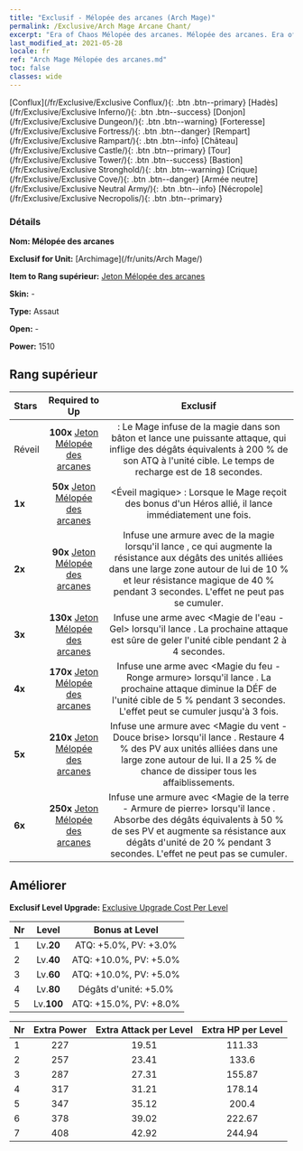 ```yaml
---
title: "Exclusif - Mélopée des arcanes (Arch Mage)"
permalink: /Exclusive/Arch Mage Arcane Chant/
excerpt: "Era of Chaos Mélopée des arcanes. Mélopée des arcanes. Era of Chaos Exclusif Mélopée des arcanes. Archimage Exclusif."
last_modified_at: 2021-05-28
locale: fr
ref: "Arch Mage Mélopée des arcanes.md"
toc: false
classes: wide
---
```

 [Conflux](/fr/Exclusive/Exclusive Conflux/){: .btn .btn--primary} [Hadès](/fr/Exclusive/Exclusive Inferno/){: .btn .btn--success} [Donjon](/fr/Exclusive/Exclusive Dungeon/){: .btn .btn--warning} [Forteresse](/fr/Exclusive/Exclusive Fortress/){: .btn .btn--danger} [Rempart](/fr/Exclusive/Exclusive Rampart/){: .btn .btn--info} [Château](/fr/Exclusive/Exclusive Castle/){: .btn .btn--primary} [Tour](/fr/Exclusive/Exclusive Tower/){: .btn .btn--success} [Bastion](/fr/Exclusive/Exclusive Stronghold/){: .btn .btn--warning} [Crique](/fr/Exclusive/Exclusive Cove/){: .btn .btn--danger} [Armée neutre](/fr/Exclusive/Exclusive Neutral Army/){: .btn .btn--info} [Nécropole](/fr/Exclusive/Exclusive Necropolis/){: .btn .btn--primary} 

### Détails
 **Nom: Mélopée des arcanes** 

 **Exclusif for Unit:** [Archimage](/fr/units/Arch Mage/) 

 **Item to Rang supérieur:** [Jeton Mélopée des arcanes](/ItemsFR/con_915/)

 **Skin:** -

 **Type:** Assaut

 **Open:** -

 **Power:** 1510

## Rang supérieur

  |     Stars    |  Required to Up | Exclusif |
  |:-------------|:---------------:|:---------------:|
  |  Réveil  | **100x** [Jeton Mélopée des arcanes](/ItemsFR/con_915/) | <Infusion de magie> : Le Mage infuse de la magie dans son bâton et lance une puissante attaque, qui inflige des dégâts équivalents à 200 % de son ATQ à l'unité cible. Le temps de recharge est de 18 secondes. |
  | **1x** <i class="fas fa-star"/> | **50x** [Jeton Mélopée des arcanes](/ItemsFR/con_915/) | <Éveil magique> : Lorsque le Mage reçoit des bonus d'un Héros allié, il lance immédiatement <Infusion de magie> une fois. |
  | **2x** <i class="fas fa-star"/> | **90x** [Jeton Mélopée des arcanes](/ItemsFR/con_915/) | Infuse une armure avec de la magie lorsqu'il lance <Infusion de magie>, ce qui augmente la résistance aux dégâts des unités alliées dans une large zone autour de lui de 10 % et leur résistance magique de 40 % pendant 3 secondes. L'effet ne peut pas se cumuler. |
  | **3x** <i class="fas fa-star"/> | **130x** [Jeton Mélopée des arcanes](/ItemsFR/con_915/) | Infuse une arme avec <Magie de l'eau - Gel> lorsqu'il lance <Infusion de magie>. La prochaine attaque est sûre de geler l'unité cible pendant 2 à 4 secondes. |
  | **4x** <i class="fas fa-star"/> | **170x** [Jeton Mélopée des arcanes](/ItemsFR/con_915/) | Infuse une arme avec <Magie du feu - Ronge armure> lorsqu'il lance <Infusion de magie>. La prochaine attaque diminue la DÉF de l'unité cible de 5 % pendant 3 secondes. L'effet peut se cumuler jusqu'à 3 fois. |
  | **5x** <i class="fas fa-star"/> | **210x** [Jeton Mélopée des arcanes](/ItemsFR/con_915/) | Infuse une armure avec <Magie du vent - Douce brise> lorsqu'il lance <Infusion de magie>. Restaure 4 % des PV aux unités alliées dans une large zone autour de lui. Il a 25 % de chance de dissiper tous les affaiblissements. |
  | **6x** <i class="fas fa-star"/> | **250x** [Jeton Mélopée des arcanes](/ItemsFR/con_915/) | Infuse une armure avec <Magie de la terre - Armure de pierre> lorsqu'il lance <Infusion de magie>. Absorbe des dégâts équivalents à 50 % de ses PV et augmente sa résistance aux dégâts d'unité de 20 % pendant 3 secondes. L'effet ne peut pas se cumuler. |


## Améliorer
 **Exclusif Level Upgrade:** [Exclusive Upgrade Cost Per Level](/Exclusive/ExclusiveUpgradeCostPerLevel/)

  |  Nr  |   Level  | Bonus at Level |
  |:-----|:--------:|:--------------:|
  | 1 | Lv.**20** | ATQ: +5.0%, PV: +3.0% |
  | 2 | Lv.**40** | ATQ: +10.0%, PV: +5.0% |
  | 3 | Lv.**60** | ATQ: +10.0%, PV: +5.0% |
  | 4 | Lv.**80** | Dégâts d'unité: +5.0% |
  | 5 | Lv.**100** | ATQ: +15.0%, PV: +8.0% |


  |  Nr  |  Extra Power | Extra Attack per Level | Extra HP per Level |
  |:-----|:--------:|:--------:|:--------:|
  | 1 | 227 | 19.51 | 111.33 |
  | 2 | 257 | 23.41 | 133.6 |
  | 3 | 287 | 27.31 | 155.87 |
  | 4 | 317 | 31.21 | 178.14 |
  | 5 | 347 | 35.12 | 200.4 |
  | 6 | 378 | 39.02 | 222.67 |
  | 7 | 408 | 42.92 | 244.94 |


